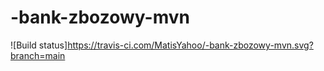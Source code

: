 # -bank-zbozowy-mvn
![Build status]https://travis-ci.com/MatisYahoo/-bank-zbozowy-mvn.svg?branch=main
